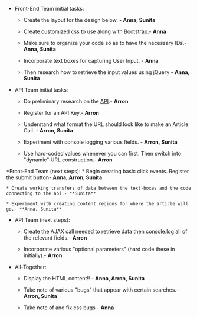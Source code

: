 * Front-End Team initial tasks:

    * Create the layout for the design below. - **Anna, Sunita**

    * Create customized css to use along with Bootstrap.- **Anna**

    * Make sure to organize your code so as to have the necessary IDs.- **Anna, Sunita**

    * Incorporate text boxes for capturing User Input. - **Anna**

    * Then research how to retrieve the input values using jQuery - **Anna, Sunita**

* API Team initial tasks:

    * Do preliminary research on the [API](http://developer.nytimes.com/article_search_v2.json).- **Arron**

    * Register for an API Key.- **Arron**

    * Understand what format the URL should look like to make an Article Call. - **Arron, Sunita**

    * Experiment with console logging various fields. - **Arron, Sunita**

	* Use hard-coded values whenever you can first. Then switch into "dynamic" URL construction.- **Arron**

*Front-End Team (next steps):
    * Begin creating basic click events. Register the submit button- **Anna, Arron, Sunita**

    * Create working transfers of data between the text-boxes and the code connecting to the api.- **Sunita**

    * Experiment with creating content regions for where the article will go.- **Anna, Sunita**

* API Team (next steps):
    * Create the AJAX call needed to retrieve data then console.log all of the relevant fields.- **Arron**

    * Incorporate various "optional parameters" (hard code these in initially).- **Arron**


* All-Together:

    * Display the HTML content!! - **Anna, Arron, Sunita**

    * Take note of various "bugs" that appear with certain searches.- **Arron, Sunita**

	* Take note of and fix css bugs - **Anna**